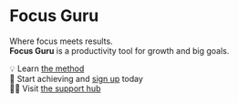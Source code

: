 # Focus Guru

Where focus meets results.<br/>
**Focus Guru** is a productivity tool for growth and big goals.

💡 Learn [the method](https://focusguru.app/method/)<br/>
🚀 Start achieving and [sign up](https://focusguru.app) today<br/>
👨‍💻 Visit [the support hub](https://github.com/FocusGuruApp/SupportHub/discussions)

